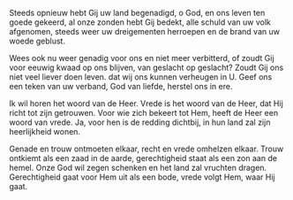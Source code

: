Steeds opnieuw hebt Gij uw land begenadigd,
o God, en ons leven ten goede gekeerd,
al onze zonden hebt Gij bedekt,
alle schuld van uw volk afgenomen,
steeds weer uw dreigementen herroepen
en de brand van uw woede geblust.

Wees ook nu weer genadig voor ons
en niet meer verbitterd, of zoudt Gij voor eeuwig
kwaad op ons blijven, van geslacht op geslacht?
Zoudt Gij ons niet veel liever doen leven.
dat wij ons kunnen verheugen in U.
Geef ons een teken van uw verband,
God van liefde, herstel ons in ere.

Ik wil horen het woord van de Heer.
Vrede is het woord van de Heer,
dat Hij richt tot zijn getrouwen.
Voor wie zich bekeert tot Hem,
heeft de Heer een woord van vrede.
Ja, voor hen is de redding dichtbij,
in hun land zal zijn heerlijkheid wonen.

Genade en trouw ontmoeten elkaar,
recht en vrede omhelzen elkaar.
Trouw ontkiemt als een zaad in de aarde,
gerechtigheid staat als een zon aan de hemel.
Onze God wil zegen schenken
en het land zal vruchten dragen.
Gerechtigheid gaat voor Hem uit als een bode,
vrede volgt Hem, waar Hij gaat.
